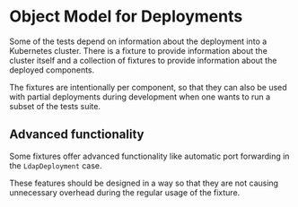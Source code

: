 # Object Model for Deployments

Some of the tests depend on information about the deployment into a Kubernetes
cluster. There is a fixture to provide information about the cluster itself and
a collection of fixtures to provide information about the deployed components.

The fixtures are intentionally per component, so that they can also be used with
partial deployments during development when one wants to run a subset of the
tests suite.


## Advanced functionality

Some fixtures offer advanced functionality like automatic port forwarding in the
`LdapDeployment` case.

These features should be designed in a way so that they are not causing
unnecessary overhead during the regular usage of the fixture.
